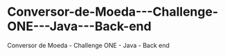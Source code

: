 # Conversor-de-Moeda---Challenge-ONE---Java---Back-end
Conversor de Moeda - Challenge ONE - Java - Back end
